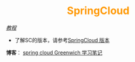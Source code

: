 # <div style="text-align:center;color:#FF9900">SpringCloud</div>
*[教程](https://www.springcloud.cc/spring-cloud-greenwich.html#_features)*

* 了解SC的版本，请参考[SpringCloud 版本]















**博客**：
[spring cloud Greenwich 学习笔记]












[SpringCloud 版本]:https://juejin.im/post/5d5f5197e51d4561f17a50d0
[spring cloud Greenwich 学习笔记]:https://blog.csdn.net/fgyibupi/article/details/87192793
